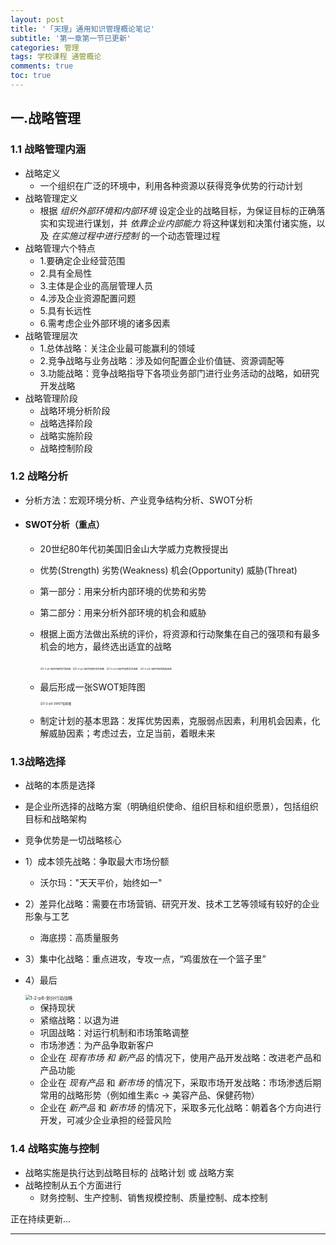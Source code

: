 ```yaml
---
layout: post
title: '「天理」通用知识管理概论笔记'
subtitle: '第一章第一节已更新'
categories: 管理
tags: 学校课程 通管概论
comments: true
toc: true
---
```


## 一.战略管理

### 1.1 战略管理内涵

* 战略定义
  * 一个组织在广泛的环境中，利用各种资源以获得竞争优势的行动计划
* 战略管理定义
  * 根据 *组织外部环境和内部环境* 设定企业的战略目标，为保证目标的正确落实和实现进行谋划，并 *依靠企业内部能力* 将这种谋划和决策付诸实施，以及 *在实施过程中进行控制* 的一个动态管理过程
* 战略管理六个特点
  * 1.要确定企业经营范围
  * 2.具有全局性
  * 3.主体是企业的高层管理人员
  * 4.涉及企业资源配置问题
  * 5.具有长远性
  * 6.需考虑企业外部环境的诸多因素
* 战略管理层次
  * 1.总体战略：关注企业最可能赢利的领域
  * 2.竞争战略与业务战略：涉及如何配置企业价值链、资源调配等
  * 3.功能战略：竞争战略指导下各项业务部门进行业务活动的战略，如研究开发战略
* 战略管理阶段
  * 战略环境分析阶段
  * 战略选择阶段
  * 战略实施阶段
  * 战略控制阶段

### 1.2 战略分析

* 分析方法：宏观环境分析、产业竞争结构分析、SWOT分析

* #### SWOT分析（重点）

  * 20世纪80年代初美国旧金山大学威力克教授提出

  * 优势(Strength) 劣势(Weakness) 机会(Opportunity) 威胁(Threat)

  * 第一部分：用来分析内部环境的优势和劣势

  * 第二部分：用来分析外部环境的机会和威胁

  * 根据上面方法做出系统的评价，将资源和行动聚集在自己的强项和有最多机会的地方，最终选出适宜的战略

    <img src="../../../assets/img/通用管理知识概论/1-2-p1-组织内部的优势因素.png" alt="1-2-p1-组织内部的优势因素" style="zoom: 26%;" />

    <img src="../../../assets/img/通用管理知识概论/1-2-p2-组织内部的劣势因素.png" alt="1-2-p2-组织内部的劣势因素" style="zoom:26%;" />

    <img src="../../../assets/img/通用管理知识概论/1-2-p3-组织外部的机会因素.png" alt="1-2-p3-组织外部的机会因素" style="zoom:26%;" />

    <img src="../../../assets/img/通用管理知识概论/1-2-p4-组织外部的威胁因素.png" alt="1-2-p4-组织外部的威胁因素" style="zoom:26%;" />

  

  * 最后形成一张SWOT矩阵图

    <img src="../../../assets/img/通用管理知识概论/1-2-p5-SWOT矩阵图.png" alt="1-2-p5-SWOT矩阵图" style="zoom:33%;" />

  * 制定计划的基本思路：发挥优势因素，克服弱点因素，利用机会因素，化解威胁因素；考虑过去，立足当前，着眼未来

### 1.3战略选择

* 战略的本质是选择

* 是企业所选择的战略方案（明确组织使命、组织目标和组织愿景），包括组织目标和战略架构

* 竞争优势是一切战略核心

* 1）成本领先战略：争取最大市场份额

  * 沃尔玛："天天平价，始终如一"

* 2）差异化战略：需要在市场营销、研究开发、技术工艺等领域有较好的企业形象与工艺

  * 海底捞：高质量服务

* 3）集中化战略：重点进攻，专攻一点，“鸡蛋放在一个篮子里”

* 4）最后

  <img src="../../../assets/img/通用管理知识概论/1-2-p6-划分行动战略.png" alt="1-2-p6-划分行动战略" style="zoom:50%;" />

  * 保持现状
  * 紧缩战略：以退为进
  * 巩固战略：对运行机制和市场策略调整
  * 市场渗透：为产品争取新客户
  * 企业在 *现有市场 和* *新产品* 的情况下，使用产品开发战略：改进老产品和产品功能
  * 企业在 *现有产品* 和 *新市场* 的情况下，采取市场开发战略：市场渗透后期常用的战略形势（例如维生素c -> 美容产品、保健药物）
  * 企业在 *新产品* 和 *新市场* 的情况下，采取多元化战略：朝着各个方向进行开发，可减少企业承担的经营风险

### 1.4 战略实施与控制

* 战略实施是执行达到战略目标的 战略计划 或 战略方案
* 战略控制从五个方面进行
  * 财务控制、生产控制、销售规模控制、质量控制、成本控制



正在持续更新...

------

